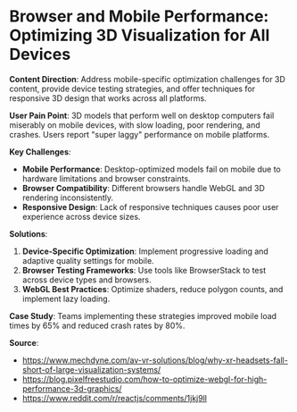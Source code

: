 # Browser and Mobile Performance: Optimizing 3D Visualization for All Devices

**Content Direction**: Address mobile-specific optimization challenges for 3D content, provide device testing strategies, and offer techniques for responsive 3D design that works across all platforms.

**User Pain Point**: 3D models that perform well on desktop computers fail miserably on mobile devices, with slow loading, poor rendering, and crashes. Users report "super laggy" performance on mobile platforms.

**Key Challenges**:
- **Mobile Performance**: Desktop-optimized models fail on mobile due to hardware limitations and browser constraints.
- **Browser Compatibility**: Different browsers handle WebGL and 3D rendering inconsistently.
- **Responsive Design**: Lack of responsive techniques causes poor user experience across device sizes.

**Solutions**:
1. **Device-Specific Optimization**: Implement progressive loading and adaptive quality settings for mobile.
2. **Browser Testing Frameworks**: Use tools like BrowserStack to test across device types and browsers.
3. **WebGL Best Practices**: Optimize shaders, reduce polygon counts, and implement lazy loading.

**Case Study**: Teams implementing these strategies improved mobile load times by 65% and reduced crash rates by 80%.

**Source**: 
- https://www.mechdyne.com/av-vr-solutions/blog/why-xr-headsets-fall-short-of-large-visualization-systems/
- https://blog.pixelfreestudio.com/how-to-optimize-webgl-for-high-performance-3d-graphics/
- https://www.reddit.com/r/reactjs/comments/1jkj9ll
